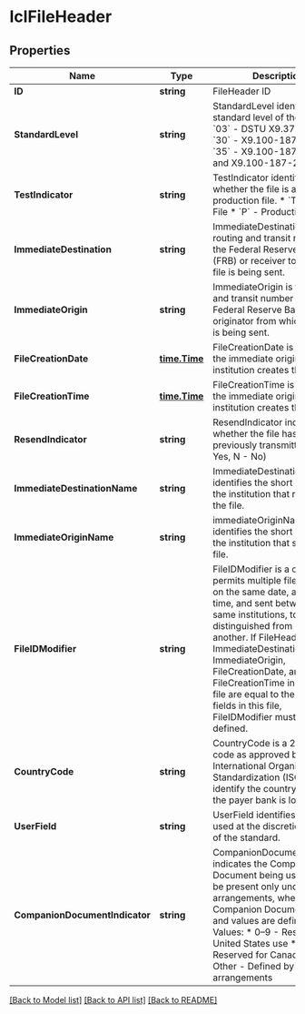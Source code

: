 # IclFileHeader

## Properties

Name | Type | Description | Notes
------------ | ------------- | ------------- | -------------
**ID** | **string** | FileHeader ID | [optional] 
**StandardLevel** | **string** | StandardLevel identifies the standard level of the file.  * &#x60;03&#x60; - DSTU X9.37-2003 * &#x60;30&#x60; - X9.100-187-2008 * &#x60;35&#x60; - X9.100-187-2013 and X9.100-187-2016  | 
**TestIndicator** | **string** | TestIndicator identifies whether the file is a test or production file.  * &#x60;T&#x60; - Test File * &#x60;P&#x60; - Production File  | [optional] 
**ImmediateDestination** | **string** | ImmediateDestination is the routing and transit number of the Federal Reserve Bank (FRB) or receiver to which the file is being sent.  | 
**ImmediateOrigin** | **string** | ImmediateOrigin is the routing and transit number of the Federal Reserve Bank (FRB) or originator from which the file is being sent.  | 
**FileCreationDate** | [**time.Time**](time.Time.md) | FileCreationDate is the date the immediate origin institution creates the file. | 
**FileCreationTime** | [**time.Time**](time.Time.md) | FileCreationTime is the time the immediate origin institution creates the file. | 
**ResendIndicator** | **string** | ResendIndicator indicates whether the file has been previously transmitted. (Y - Yes, N - No) | 
**ImmediateDestinationName** | **string** | ImmediateDestinationName identifies the short name of the institution that receives the file. | [optional] 
**ImmediateOriginName** | **string** | immediateOriginName identifies the short name of the institution that sends the file. | [optional] 
**FileIDModifier** | **string** | FileIDModifier is a code that permits multiple files, created on the same date, at the same time, and sent between the same institutions, to be distinguished from one another. If FileHeader ImmediateDestination, ImmediateOrigin, FileCreationDate, and FileCreationTime in a previous file are equal to the same fields in this file, FileIDModifier must be defined.  | [optional] 
**CountryCode** | **string** | CountryCode is a 2-character code as approved by the International Organization for Standardization (ISO) used to identify the country in which the payer bank is located.  | [optional] 
**UserField** | **string** | UserField identifies a field used at the discretion of users of the standard. | [optional] 
**CompanionDocumentIndicator** | **string** | CompanionDocumentIndicator indicates the Companion Document being used. It shall be present only under clearing arrangements, where Companion Document usage and values are defined. Values: * 0–9 - Reserved for United States use * A–J - Reserved for Canadian use * Other - Defined by clearing arrangements  | [optional] 

[[Back to Model list]](../README.md#documentation-for-models) [[Back to API list]](../README.md#documentation-for-api-endpoints) [[Back to README]](../README.md)


